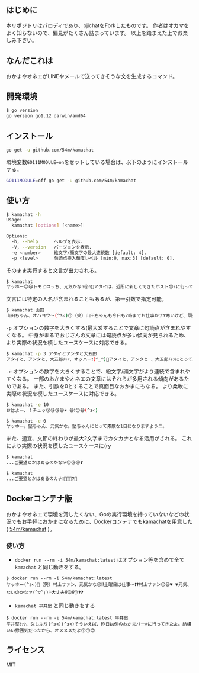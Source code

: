 ## はじめに
本リポジトリはパロディであり、ojichatをForkしたものです。
作者はオカマをよく知らないので、偏見がたくさん詰まっています。
以上を踏まえた上でお楽しみ下さい。

## なんだこれは

おかまやオネエがLINEやメールで送ってきそうな文を生成するコマンド。

## 開発環境

```bash
$ go version
go version go1.12 darwin/amd64
```

## インストール

```bash
go get -u github.com/54m/kamachat
```

環境変数`GO111MODULE=on`をセットしている場合は、以下のようにインストールする。

```bash
GO111MODULE=off go get -u github.com/54m/kamachat
```

## 使い方

```bash
$ kamachat -h
Usage:
  kamachat [options] [<name>]

Options:
  -h, --help      ヘルプを表示.
  -V, --version   バージョンを表示.
  -e <number>     絵文字/顔文字の最大連続数 [default: 4].
  -p <level>      句読点挿入頻度レベル [min:0, max:3] [default: 0].
```

そのまま実行すると文言が出力される。

```bash
$ kamachat
ヤッホー😍😃トモヒロっち、元気かな⁉😜⁉️🤔アタイは、近所に新しくできたホスト😎✌に行ってきたよ。味はまぁまぁだったかナ💕
```

文言には特定の人名が含まれることもあるが、第一引数で指定可能。

```bash
$ kamachat 山田
山田ちゃん、オハヨウ〜(^з<)😚（笑）山田ちゃんも今日も2時までお仕事かナ❓寒いけど、頑張ってね(＃￣З￣)🙂💤
```

`-p` オプションの数字を大きくする(最大3)することで文章に句読点が含まれやすくなる。
中身がまるでおじさんの文章には句読点が多い傾向が見られるため、より実際の状況を模したユースケースに対応できる。


```bash
$ kamachat -p 3 アタイとアンタと大五郎
アタイと、アンタと、大五郎ﾁｬﾝ、オッハー❗(^_^)🎵アタイと、アンタと 、大五郎ﾁｬﾝにとって、素敵な、1日に、なります、ようニ😘
```

`-e` オプションの数字を大きくすることで、絵文字/顔文字がより連続で含まれやすくなる。
一部のおかまやオネエの文章にはそれらが多用される傾向があるためである。
また、引数を0とすることで真面目なおかまにもなる。
より柔軟に実際の状況を模したユースケースに対応できる。

```bash
$ kamachat -e 10
おはよー、！チュッ😚😘😘😃☀ 😆❗😚😆(^з<)

$ kamachat -e 0
ヤッホー。堅ちゃん、元気かな。堅ちゃんにとって素敵な1日になりますようニ。
```

また、適宜、文節の終わりが最大2文字までカタカナとなる活用がされる。
これにより実際の状況を模したユースケースに(ry

```bash
$ kamachat
...ご要望とかはあるのかな❗💕😚😘😜❓

$ kamachat
...ご要望とかはあるのカナ❗🎵😆💕❓😜
```

## Dockerコンテナ版
おかまやオネエで環境を汚したくない、Goの実行環境を持っていないなどの状況でもお手軽におかまになるために、Dockerコンテナでもkamachatを用意した ( [54m/kamachat](https://hub.docker.com/r/54m/kamachat) )。

### 使い方

- `docker run --rm -i 54m/kamachat:latest` はオプション等を含めて全て `kamachat` と同じ動きをする。

```
$ docker run --rm -i 54m/kamachat:latest
ヤッホー(^з<)🎵（笑）村上サァン、元気かな😜⁉️土曜日は仕事〜❗❓村上サァン😚😃♥ 💗元気、ないのかなァ(^▽^;)💦大丈夫⁉😜⁉️✋❓❓
```

- `kamachat 平井堅` と同じ動きをする
```
$ docker run --rm -i 54m/kamachat:latest 平井堅
平井堅ｻｧﾝ、久しぶり(^з<)(^з<)そういえば、昨日は例のおかまバー♂に行ってきたよ。結構いい雰囲気だったから、オススメだよ😚😚😍
```

## ライセンス

MIT
